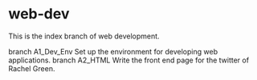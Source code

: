 # web-dev

This is the index branch of web development.

branch A1_Dev_Env
  Set up the environment for developing web applications.
branch A2_HTML
  Write the front end page for the twitter of Rachel Green.
